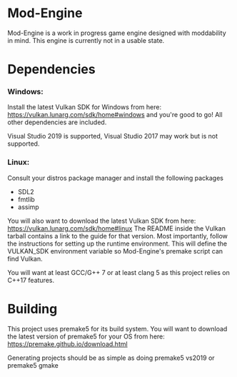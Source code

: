 # Mod-Engine

Mod-Engine is a work in progress game engine designed with moddability in mind. This engine is currently not in a usable state.

# Dependencies

### Windows:
Install the latest Vulkan SDK for Windows from here: https://vulkan.lunarg.com/sdk/home#windows and you're good to go! All other dependencies are included.

Visual Studio 2019 is supported, Visual Studio 2017 may work but is not supported.

### Linux:
Consult your distros package manager and install the following packages

* SDL2
* fmtlib
* assimp

You will also want to download the latest Vulkan SDK from here: https://vulkan.lunarg.com/sdk/home#linux The README inside the Vulkan tarball contains a link to the guide for that version. Most importantly, follow the instructions for setting up the runtime environment. This will define the VULKAN_SDK environment variable so Mod-Engine's premake script can find Vulkan.

You will want at least GCC/G++ 7 or at least clang 5 as this project relies on C++17 features.

# Building
This project uses premake5 for its build system. You will want to download the latest version of premake5 for your OS from here: https://premake.github.io/download.html

Generating projects should be as simple as doing premake5 vs2019 or premake5 gmake
